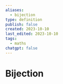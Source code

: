 ```yaml
---
aliases:
  - bijection
type: definition
publish: false
created: 2023-10-10
last_edited: 2023-10-10
tags:
  - maths
chatgpt: false
---
```

# Bijection